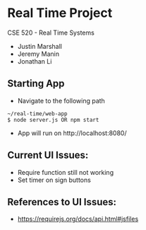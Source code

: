 # Real Time Project

CSE 520 - Real Time Systems
  - Justin Marshall
  - Jeremy Manin
  - Jonathan Li
  
## Starting App
  - Navigate to the following path
   ```
   ~/real-time/web-app
   $ node server.js OR npm start
   ```
  - App will run on http://localhost:8080/
  
## Current UI Issues:
  - Require function still not working
  - Set timer on sign buttons

## References to UI Issues:
  - https://requirejs.org/docs/api.html#jsfiles
